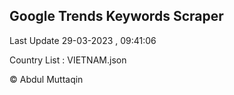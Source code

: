 

## Google Trends Keywords Scraper 
 
Last Update 29-03-2023 , 09:41:06

Country List :
VIETNAM.json



© Abdul Muttaqin 

